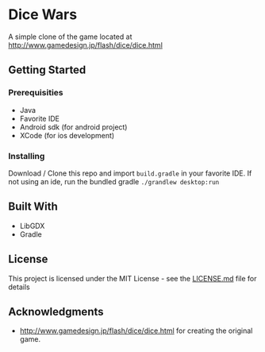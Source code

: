# Dice Wars

A simple clone of the game located at <http://www.gamedesign.jp/flash/dice/dice.html> 

## Getting Started
### Prerequisities
* Java
* Favorite IDE
* Android sdk (for android project)
* XCode (for ios development)

### Installing

Download / Clone this repo and import ```build.gradle``` in your favorite IDE.
If not using an ide, run the bundled gradle ```./grandlew desktop:run``` 


## Built With

* LibGDX
* Gradle

## License

This project is licensed under the MIT License - see the [LICENSE.md](LICENSE.md) file for details

## Acknowledgments

* http://www.gamedesign.jp/flash/dice/dice.html for creating the original game.

